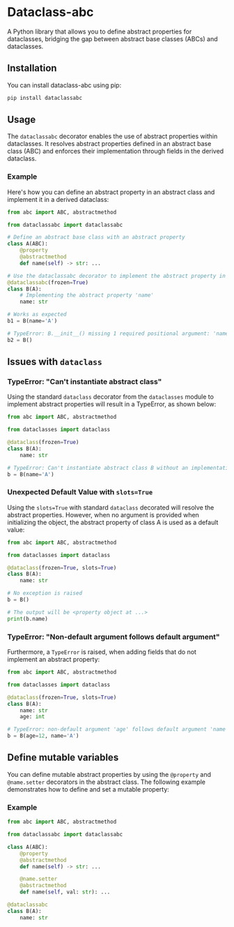 # Dataclass-abc

A Python library that allows you to define abstract properties for dataclasses, bridging the gap between abstract base classes (ABCs) and dataclasses.


## Installation

You can install dataclass-abc using pip:

```bash
pip install dataclassabc
```


## Usage

The `dataclassabc` decorator enables the use of abstract properties within dataclasses.
It resolves abstract properties defined in an abstract base class (ABC) and enforces their implementation through fields in the derived dataclass.


### Example

Here's how you can define an abstract property in an abstract class and implement it in a derived dataclass:

``` python
from abc import ABC, abstractmethod

from dataclassabc import dataclassabc

# Define an abstract base class with an abstract property
class A(ABC):
    @property
    @abstractmethod
    def name(self) -> str: ...

# Use the dataclassabc decorator to implement the abstract property in a dataclass
@dataclassabc(frozen=True)
class B(A):
    # Implementing the abstract property 'name'
    name: str

# Works as expected
b1 = B(name='A')

# TypeError: B.__init__() missing 1 required positional argument: 'name'
b2 = B()
```


## Issues with `dataclass`

### TypeError: "Can't instantiate abstract class"

Using the standard `dataclass` decorator from the `dataclasses` module to implement abstract properties will result in a TypeError, as shown below:

``` python
from abc import ABC, abstractmethod

from dataclasses import dataclass

@dataclass(frozen=True)
class B(A):
    name: str

# TypeError: Can't instantiate abstract class B without an implementation for abstract method 'name'
b = B(name='A')
```


### Unexpected Default Value with `slots=True`

Using the `slots=True` with standard `dataclass` decorated will resolve the abstract properties.
However, when no argument is provided when initializing the object, the abstract property of class A is used as a default value:

``` python
from abc import ABC, abstractmethod

from dataclasses import dataclass

@dataclass(frozen=True, slots=True)
class B(A):
    name: str

# No exception is raised
b = B()

# The output will be <property object at ...>
print(b.name)
```


### TypeError: "Non-default argument follows default argument"

Furthermore, a `TypeError` is raised, when adding fields that do not implement an abstract property:

``` python
from abc import ABC, abstractmethod

from dataclasses import dataclass

@dataclass(frozen=True, slots=True)
class B(A):
    name: str
    age: int

# TypeError: non-default argument 'age' follows default argument 'name'
b = B(age=12, name='A')
```








## Define mutable variables

You can define mutable abstract properties by using the `@property` and `@name.setter` decorators in the abstract class. The following example demonstrates how to define and set a mutable property:

### Example

``` python
from abc import ABC, abstractmethod

from dataclassabc import dataclassabc

class A(ABC):
    @property
    @abstractmethod
    def name(self) -> str: ...

    @name.setter
    @abstractmethod
    def name(self, val: str): ...

@dataclassabc
class B(A):
    name: str
```
